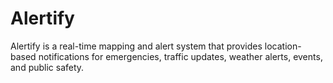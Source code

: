 # Alertify
Alertify is a real-time mapping and alert system that provides location-based notifications for emergencies, traffic updates, weather alerts, events, and public safety.
